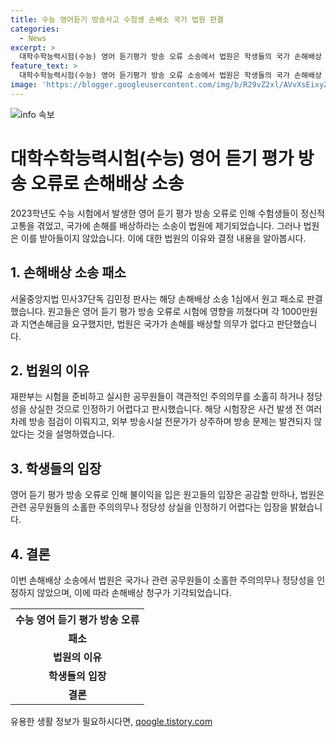 ```yaml
---
title: 수능 영어듣기 방송사고 수험생 손배소 국가 법원 판결
categories:
  - News
excerpt: >
  대학수학능력시험(수능) 영어 듣기평가 방송 오류 소송에서 법원은 학생들의 국가 손해배상 청구를 기각했다. 학생들은 방송사고로 정신적 고통을 받았고, 국가와 공무원의 주의의무를 소홀히 했다고 주장했지만 법원은 수험생들에게 손해를 배상할 의무가 없다고 판단했다. 법원은 방송시설을 사전 점검하고 객관적 주의의무를 소홀히 할 정당성이 없다는 결정을 내리며 소송을 기각했다.
feature_text: >
  대학수학능력시험(수능) 영어 듣기평가 방송 오류 소송에서 법원은 학생들의 국가 손해배상 청구를 기각했다. 학생들은 방송사고로 정신적 고통을 받았고, 국가와 공무원의 주의의무를 소홀히 했다고 주장했지만 법원은 수험생들에게 손해를 배상할 의무가 없다고 판단했다. 법원은 방송시설을 사전 점검하고 객관적 주의의무를 소홀히 할 정당성이 없다는 결정을 내리며 소송을 기각했다.
image: 'https://blogger.googleusercontent.com/img/b/R29vZ2xl/AVvXsEixyZcFfHzMRdzZMjFBmAUKJYCLCGyLL1o632UiGVXcaFdKo_bkvkuCioo0uUKlGfBVcT3P84aROyZIXSBEx3Aw5nCQ3pTgDom1WDC4m8eifvWiAmWEEVb4x6G_l8C0QH225ldMjyaFvpxGEBGNO37VmDTDMHGhJPq73UglMfDca1-0aw/s1600/blogspot.png'
---
```


<p><img src="https://blogger.googleusercontent.com/img/b/R29vZ2xl/AVvXsEixyZcFfHzMRdzZMjFBmAUKJYCLCGyLL1o632UiGVXcaFdKo_bkvkuCioo0uUKlGfBVcT3P84aROyZIXSBEx3Aw5nCQ3pTgDom1WDC4m8eifvWiAmWEEVb4x6G_l8C0QH225ldMjyaFvpxGEBGNO37VmDTDMHGhJPq73UglMfDca1-0aw/s1600/blogspot.png" alt="info 속보" /></p>

<h1>대학수학능력시험(수능) 영어 듣기 평가 방송 오류로 손해배상 소송</h1>

<p data-ke-size="size16">2023학년도 수능 시험에서 발생한 영어 듣기 평가 방송 오류로 인해 수험생들이 정신적 고통을 겪었고, 국가에 손해를 배상하라는 소송이 법원에 제기되었습니다. 그러나 법원은 이를 받아들이지 않았습니다. 이에 대한 법원의 이유와 결정 내용을 알아봅시다.</p>

<h2>1. 손해배상 소송 패소</h2>

<p>서울중앙지법 민사37단독 김민정 판사는 해당 손해배상 소송 1심에서 원고 패소로 판결했습니다. 원고들은 영어 듣기 평가 방송 오류로 시험에 영향을 끼쳤다며 각 1000만원과 지연손해금을 요구했지만, 법원은 국가가 손해를 배상할 의무가 없다고 판단했습니다.</p>

<h2>2. 법원의 이유</h2>

<p>재판부는 시험을 준비하고 실시한 공무원들이 객관적인 주의의무를 소홀히 하거나 정당성을 상실한 것으로 인정하기 어렵다고 판시했습니다. 해당 시험장은 사건 발생 전 여러 차례 방송 점검이 이뤄지고, 외부 방송시설 전문가가 상주하며 방송 문제는 발견되지 않았다는 것을 설명하였습니다.</p>

<h2>3. 학생들의 입장</h2>

<p>영어 듣기 평가 방송 오류로 인해 불이익을 입은 원고들의 입장은 공감할 만하나, 법원은 관련 공무원들의 소홀한 주의의무나 정당성 상실을 인정하기 어렵다는 입장을 밝혔습니다.</p>

<h2>4. 결론</h2>

<p>이번 손해배상 소송에서 법원은 국가나 관련 공무원들이 소홀한 주의의무나 정당성을 인정하지 않았으며, 이에 따라 손해배상 청구가 기각되었습니다.</p>

<table>
    <tr>
        <th style="text-align: center; height: 17px;"><b>수능 영어 듣기 평가 방송 오류</b></th>
    </tr>
    <tr>
        <td style="text-align: center; height: 17px;"><b>패소</b></td>
    </tr>
    <tr>
        <td style="text-align: center; height: 17px;"><b>법원의 이유</b></td>
    </tr>
    <tr>
        <td style="text-align: center; height: 17px;"><b>학생들의 입장</b></td>
    </tr>
    <tr>
        <td style="text-align: center; height: 17px;"><b>결론</b></td>
    </tr>
</table>
유용한 생활 정보가 필요하시다면, <a href="https://qoogle.tistory.com" rel="dofollow">qoogle.tistory.com</a>


